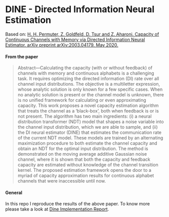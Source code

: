# DINE - Directed Information Neural Estimation

Based on: [H. H. Permuter, Z. Goldfeld, D. Tsur and Z. Aharoni. Capacity of Continuous Channels with Memory via Directed Information Neural Estimator. arXiv preprint arXiv:2003.04179. May 2020.](https://arxiv.org/pdf/2003.04179v2.pdf)

#### From the paper
> Abstract—Calculating the capacity (with or without feedback)
of channels with memory and continuous alphabets is a challenging task. It requires optimizing the directed information (DI) rate
over all channel input distributions. The objective is a multiletter expression, whose analytic solution is only known for a
few specific cases. When no analytic solution is present or the
channel model is unknown, there is no unified framework for
calculating or even approximating capacity. This work proposes
a novel capacity estimation algorithm that treats the channel
as a ‘black-box’, both when feedback is or is not present. The
algorithm has two main ingredients: (i) a neural distribution
transformer (NDT) model that shapes a noise variable into the
channel input distribution, which we are able to sample, and (ii)
the DI neural estimator (DINE) that estimates the communication
rate of the current NDT model. These models are trained by an
alternating maximization procedure to both estimate the channel
capacity and obtain an NDT for the optimal input distribution.
The method is demonstrated on the moving average additive
Gaussian noise channel, where it is shown that both the capacity
and feedback capacity are estimated without knowledge of the
channel transition kernel. The proposed estimation framework
opens the door to a myriad of capacity approximation results for
continuous alphabet channels that were inaccessible until now.

#### General
In this repo I reproduce the results of the above paper. To know more please take a look at [Dine Implementation Report](./DINE%20Implementation.pdf).
